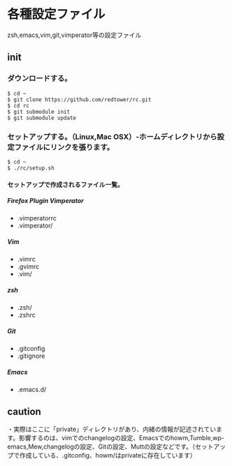 各種設定ファイル
==========
zsh,emacs,vim,git,vimperator等の設定ファイル

init
----------
### ダウンロードする。 ###

    $ cd ~
    $ git clone https://github.com/redtower/rc.git
    $ cd rc
    $ git submodule init
    $ git submodule update

### セットアップする。（Linux,Mac OSX）-ホームディレクトリから設定ファイルにリンクを張ります。 ###

    $ cd ~
    $ ./rc/setup.sh

#### セットアップで作成されるファイル一覧。 ####
##### Firefox Plugin Vimperator #####
* .vimperatorrc
* .vimperator/

##### Vim #####
* .vimrc
* .gvimrc
* .vim/

##### zsh #####
* .zsh/
* .zshrc

##### Git #####
* .gitconfig
* .gitignore

##### Emacs #####
* .emacs.d/

caution
----------
・実際はここに「private」ディレクトリがあり、内緒の情報が記述されています。影響するのは、vimでのchangelogの設定、Emacsでのhowm,Tumble,wp-emacs,Mew,changelogの設定、Gitの設定、Muttの設定などです。（セットアップで作成している、.gitconfig、howm/はprivateに存在しています）
